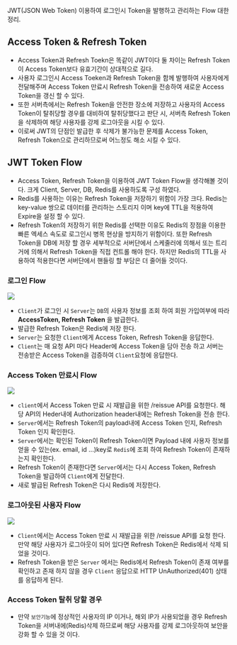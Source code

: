 >
JWT(JSON Web Token) 이용하여 로그인시 Token을 발행하고 관리하는 Flow 대한 정리.

## Access Token & Refresh Token
- Access Token과 Refresh Toekn은 똑같이 JWT이다 둘 차이는 Refresh Token이 Access Token보다 유효기간이 상대적으로 길다.
- 사용자 로그인시 Access Toeken과 Refresh Token을 함께 발행하여 사용자에게 전달해주며 Access Token 만료시 Refresh Token을 전송하여 새로운 Access Token을 갱신 할 수 있다.
- 또한 서버측에서는 Refresh Token을 안전한 장소에 저장하고 사용자의 Access Token이 탈취당할 경우를 대비하여 탈취당했다고 판단 시, 서버측 Refresh Token을 삭제하여 해당 사용자를 강제 로그아웃을 시킬 수 있다.
- 이로써 JWT의 단점인 발급한 후 삭제가 불가능한 문제를 Access Token, Refresh Token으로 관리하므로써 어느정도 해소 시킬 수 있다.


## JWT Token Flow
- Access Token, Refresh Token을 이용하여 JWT Token Flow을 생각해볼 것이다. 크게 Client, Server, DB, Redis를 사용하도록 구성 하였다.
- Redis를 사용하는 이유는 Refresh Token을 저장하기 위함이 가장 크다.
Redis는 key-value 쌍으로 데이터를 관리하는 스토리지 이며 key에 TTL을 적용하여 Expire을 설정 할 수 있다.
- Refresh Token의 저장하기 위한 Redis를 선택한 이유도 Redis의 장점을 이용한 빠른 엑세스 속도로 로그인시 병목 현상을 방지하기 위함이다. 또한 Refresh Token을 DB에 저장 할 경우 세부적으로 서버단에서 스케줄러에 의해서 또는 트리거에 의해서 Refresh Token을 직접 컨트롤 해야 한다. 하지만 Redis의 TTL을 사용하여 적용한다면 서버단에서 핸들링 할 부담은 더 줄어들 것이다.


### 로그인 Flow
![](https://velog.velcdn.com/images/hong-brother/post/682dc8ee-eb75-41a3-bbd8-fee4ebcec880/image.png)
- `Client`가 로그인 시 `Server`는 `DB`의 사용자 정보를 조회 하여 회원 가입여부에 따라 **AccessToken, Refresh Token** 을 발급한다. 
- 발급한 Refresh Token은 Redis에 저장 한다.
- `Server`는 요청한 `Client`에게 Access Token, Refresh Token을 응답한다.
- `Client`는 매 요청 API 마다 Header에 Access Token을 담아 전송 하고 서버는 전송받은 Access Token을 검증하여 `Client`요청에 응답한다.


### Access Token 만료시 Flow
![](https://velog.velcdn.com/images/hong-brother/post/1b419352-cc75-4984-b4f4-82741b0d6e2f/image.png)
- `client`에서 Access Token 만료 시 재발급을 위한 /reissue API를 요청한다. 해당 API의 Heder내에 Authorization header내에는 Refresh Token을 전송 한다.
- `Server`에서는 Refresh Token의 payload내에 Access Token 인지, Refresh Token 인지 확인한다.
- `Server`에서는 확인된 Token이 Refresh Token이면 Payload 내에 사용자 정보를 얻을 수 있는(ex. email, id ...)key로 `Redis`에 조회 하여 Refresh Token이 존재하는지 확인한다.
- Refresh Token이 존재한다면 `Server`에서는 다시 Access Token, Refresh Token을 발급하여 `Client`에게 전달한다.
- 새로 발급된 Refresh Token은 다시 Redis에 저장한다.

### 로그아웃된 사용자 Flow
![](https://velog.velcdn.com/images/hong-brother/post/afa2c856-0adb-4040-ac65-1e2701f49387/image.png)
- `Client`에서는 Access Token 만료 시 재발급을 위한 /reissue API를 요청 한다.
만약 해당 사용자가 로그아웃이 되어 있다면 Refresh Token은 Redis에서 삭제 되었을 것이다.
- Refresh Token을 받은 `Server` 에서는 Redis에서 Refresh Token이 존재 여부를 확인하고 존재 하지 않을 경우 `Client` 응답으로 HTTP UnAuthorized(401) 상태를 응답하게 된다.

### Access Token 탈취 당할 경우 
- 만약 `보안기능`에 정상적인 사용자의 IP 이거나, 해외 IP가 사용되었을 경우 Refresh Token을 서버내에(Redis)삭제 하므로써 해당 사용자를 강제 로그아웃하여 보안을 강화 할 수 있을 것 이다.
